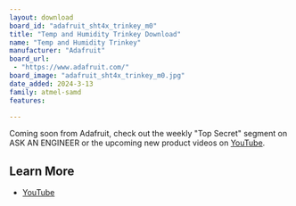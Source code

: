 ```yaml
---
layout: download
board_id: "adafruit_sht4x_trinkey_m0"
title: "Temp and Humidity Trinkey Download"
name: "Temp and Humidity Trinkey"
manufacturer: "Adafruit"
board_url:
 - "https://www.adafruit.com/"
board_image: "adafruit_sht4x_trinkey_m0.jpg"
date_added: 2024-3-13
family: atmel-samd
features:

---
```


Coming soon from Adafruit, check out the weekly "Top Secret" segment on ASK AN ENGINEER or the upcoming new product videos on [YouTube](https://www.youtube.com/adafruit).

## Learn More

* [YouTube](https://youtu.be/F55C2RzlXJk?si=wjKQhMp73NXmFBD8&t=158)